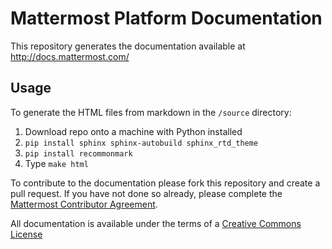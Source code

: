 # Mattermost Platform Documentation

This repository generates the documentation available at http://docs.mattermost.com/

## Usage

To generate the HTML files from markdown in the `/source` directory: 

1. Download repo onto a machine with Python installed
2. `pip install sphinx sphinx-autobuild sphinx_rtd_theme`
3. `pip install recommonmark`
4. Type `make html`

To contribute to the documentation please fork this repository and create a pull request. If you have not done so already, please complete the [Mattermost Contributor Agreement](http://www.mattermost.org/mattermost-contributor-agreement/). 

All documentation is available under the terms of a [Creative Commons License](http://creativecommons.org/licenses/by-nc-sa/3.0/)
